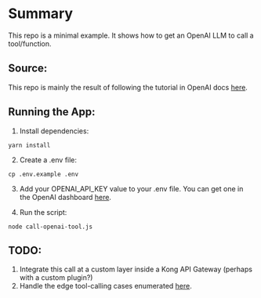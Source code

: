 # Summary

This repo is a minimal example. It shows how to get an OpenAI LLM to call a tool/function.

## Source:

This repo is mainly the result of following the tutorial in OpenAI docs [here](https://platform.openai.com/docs/guides/function-calling/step-1-pick-a-function-in-your-codebase-that-the-model-should-be-able-to-call).

## Running the App:

1. Install dependencies:

```
yarn install
```

2. Create a .env file:

```
cp .env.example .env
```

3. Add your OPENAI_API_KEY value to your .env file. You can get one in the OpenAI dashboard [here](https://platform.openai.com/api-keys).

4. Run the script:

```
node call-openai-tool.js
```

## TODO:

1. Integrate this call at a custom layer inside a Kong API Gateway (perhaps with a custom plugin?)
2. Handle the edge tool-calling cases enumerated [here](https://platform.openai.com/docs/guides/function-calling/edge-cases).